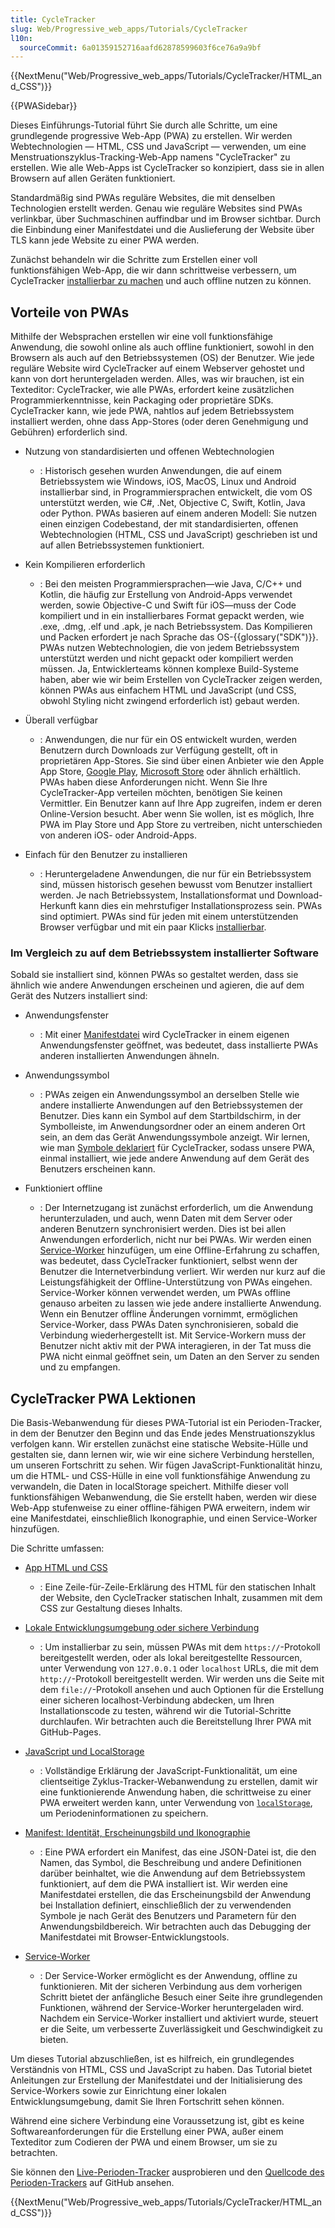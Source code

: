 ```yaml
---
title: CycleTracker
slug: Web/Progressive_web_apps/Tutorials/CycleTracker
l10n:
  sourceCommit: 6a01359152716aafd62878599603f6ce76a9a9bf
---
```


{{NextMenu("Web/Progressive_web_apps/Tutorials/CycleTracker/HTML_and_CSS")}}

{{PWASidebar}}

Dieses Einführungs-Tutorial führt Sie durch alle Schritte, um eine grundlegende progressive Web-App (PWA) zu erstellen. Wir werden Webtechnologien — HTML, CSS und JavaScript — verwenden, um eine Menstruationszyklus-Tracking-Web-App namens "CycleTracker" zu erstellen. Wie alle Web-Apps ist CycleTracker so konzipiert, dass sie in allen Browsern auf allen Geräten funktioniert.

Standardmäßig sind PWAs reguläre Websites, die mit denselben Technologien erstellt werden. Genau wie reguläre Websites sind PWAs verlinkbar, über Suchmaschinen auffindbar und im Browser sichtbar. Durch die Einbindung einer Manifestdatei und die Auslieferung der Website über TLS kann jede Website zu einer PWA werden.

Zunächst behandeln wir die Schritte zum Erstellen einer voll funktionsfähigen Web-App, die wir dann schrittweise verbessern, um CycleTracker [installierbar zu machen](/de/docs/Web/Progressive_web_apps/Guides/Making_PWAs_installable) und auch offline nutzen zu können.

## Vorteile von PWAs

Mithilfe der Websprachen erstellen wir eine voll funktionsfähige Anwendung, die sowohl online als auch offline funktioniert, sowohl in den Browsern als auch auf den Betriebssystemen (OS) der Benutzer. Wie jede reguläre Website wird CycleTracker auf einem Webserver gehostet und kann von dort heruntergeladen werden. Alles, was wir brauchen, ist ein Texteditor: CycleTracker, wie alle PWAs, erfordert keine zusätzlichen Programmierkenntnisse, kein Packaging oder proprietäre SDKs. CycleTracker kann, wie jede PWA, nahtlos auf jedem Betriebssystem installiert werden, ohne dass App-Stores (oder deren Genehmigung und Gebühren) erforderlich sind.

- Nutzung von standardisierten und offenen Webtechnologien

  - : Historisch gesehen wurden Anwendungen, die auf einem Betriebssystem wie Windows, iOS, MacOS, Linux und Android installierbar sind, in Programmiersprachen entwickelt, die vom OS unterstützt werden, wie C#, .Net, Objective C, Swift, Kotlin, Java oder Python. PWAs basieren auf einem anderen Modell: Sie nutzen einen einzigen Codebestand, der mit standardisierten, offenen Webtechnologien (HTML, CSS und JavaScript) geschrieben ist und auf allen Betriebssystemen funktioniert.

- Kein Kompilieren erforderlich

  - : Bei den meisten Programmiersprachen—wie Java, C/C++ und Kotlin, die häufig zur Erstellung von Android-Apps verwendet werden, sowie Objective-C und Swift für iOS—muss der Code kompiliert und in ein installierbares Format gepackt werden, wie .exe, .dmg, .elf und .apk, je nach Betriebssystem. Das Kompilieren und Packen erfordert je nach Sprache das OS-{{glossary("SDK")}}. PWAs nutzen Webtechnologien, die von jedem Betriebssystem unterstützt werden und nicht gepackt oder kompiliert werden müssen. Ja, Entwicklerteams können komplexe Build-Systeme haben, aber wie wir beim Erstellen von CycleTracker zeigen werden, können PWAs aus einfachem HTML und JavaScript (und CSS, obwohl Styling nicht zwingend erforderlich ist) gebaut werden.

- Überall verfügbar

  - : Anwendungen, die nur für ein OS entwickelt wurden, werden Benutzern durch Downloads zur Verfügung gestellt, oft in proprietären App-Stores. Sie sind über einen Anbieter wie den Apple App Store, [Google Play](https://play.google.com/store/apps), [Microsoft Store](https://apps.microsoft.com/) oder ähnlich erhältlich. PWAs haben diese Anforderungen nicht. Wenn Sie Ihre CycleTracker-App verteilen möchten, benötigen Sie keinen Vermittler. Ein Benutzer kann auf Ihre App zugreifen, indem er deren Online-Version besucht. Aber wenn Sie wollen, ist es möglich, Ihre PWA im Play Store und App Store zu vertreiben, nicht unterschieden von anderen iOS- oder Android-Apps.

- Einfach für den Benutzer zu installieren

  - : Heruntergeladene Anwendungen, die nur für ein Betriebssystem sind, müssen historisch gesehen bewusst vom Benutzer installiert werden. Je nach Betriebssystem, Installationsformat und Download-Herkunft kann dies ein mehrstufiger Installationsprozess sein. PWAs sind optimiert. PWAs sind für jeden mit einem unterstützenden Browser verfügbar und mit ein paar Klicks [installierbar](/de/docs/Web/Progressive_web_apps/Guides/Installing).

### Im Vergleich zu auf dem Betriebssystem installierter Software

Sobald sie installiert sind, können PWAs so gestaltet werden, dass sie ähnlich wie andere Anwendungen erscheinen und agieren, die auf dem Gerät des Nutzers installiert sind:

- Anwendungsfenster

  - : Mit einer [Manifestdatei](/de/docs/Web/Progressive_web_apps/Tutorials/CycleTracker/Manifest_file#app_presentation) wird CycleTracker in einem eigenen Anwendungsfenster geöffnet, was bedeutet, dass installierte PWAs anderen installierten Anwendungen ähneln.

- Anwendungssymbol

  - : PWAs zeigen ein Anwendungssymbol an derselben Stelle wie andere installierte Anwendungen auf den Betriebssystemen der Benutzer. Dies kann ein Symbol auf dem Startbildschirm, in der Symbolleiste, im Anwendungsordner oder an einem anderen Ort sein, an dem das Gerät Anwendungssymbole anzeigt. Wir lernen, wie man [Symbole deklariert](/de/docs/Web/Progressive_web_apps/Tutorials/CycleTracker/Manifest_file#app_iconography) für CycleTracker, sodass unsere PWA, einmal installiert, wie jede andere Anwendung auf dem Gerät des Benutzers erscheinen kann.

- Funktioniert offline

  - : Der Internetzugang ist zunächst erforderlich, um die Anwendung herunterzuladen, und auch, wenn Daten mit dem Server oder anderen Benutzern synchronisiert werden. Dies ist bei allen Anwendungen erforderlich, nicht nur bei PWAs. Wir werden einen [Service-Worker](/de/docs/Web/Progressive_web_apps/Tutorials/CycleTracker/Service_workers) hinzufügen, um eine Offline-Erfahrung zu schaffen, was bedeutet, dass CycleTracker funktioniert, selbst wenn der Benutzer die Internetverbindung verliert. Wir werden nur kurz auf die Leistungsfähigkeit der Offline-Unterstützung von PWAs eingehen. Service-Worker können verwendet werden, um PWAs offline genauso arbeiten zu lassen wie jede andere installierte Anwendung. Wenn ein Benutzer offline Änderungen vornimmt, ermöglichen Service-Worker, dass PWAs Daten synchronisieren, sobald die Verbindung wiederhergestellt ist. Mit Service-Workern muss der Benutzer nicht aktiv mit der PWA interagieren, in der Tat muss die PWA nicht einmal geöffnet sein, um Daten an den Server zu senden und zu empfangen.

## CycleTracker PWA Lektionen

Die Basis-Webanwendung für dieses PWA-Tutorial ist ein Perioden-Tracker, in dem der Benutzer den Beginn und das Ende jedes Menstruationszyklus verfolgen kann. Wir erstellen zunächst eine statische Website-Hülle und gestalten sie, dann lernen wir, wie wir eine sichere Verbindung herstellen, um unseren Fortschritt zu sehen. Wir fügen JavaScript-Funktionalität hinzu, um die HTML- und CSS-Hülle in eine voll funktionsfähige Anwendung zu verwandeln, die Daten in localStorage speichert. Mithilfe dieser voll funktionsfähigen Webanwendung, die Sie erstellt haben, werden wir diese Web-App stufenweise zu einer offline-fähigen PWA erweitern, indem wir eine Manifestdatei, einschließlich Ikonographie, und einen Service-Worker hinzufügen.

Die Schritte umfassen:

- [App HTML und CSS](/de/docs/Web/Progressive_web_apps/Tutorials/CycleTracker/HTML_and_CSS)

  - : Eine Zeile-für-Zeile-Erklärung des HTML für den statischen Inhalt der Website, den CycleTracker statischen Inhalt, zusammen mit dem CSS zur Gestaltung dieses Inhalts.

- [Lokale Entwicklungsumgebung oder sichere Verbindung](/de/docs/Web/Progressive_web_apps/Tutorials/CycleTracker/Secure_connection)

  - : Um installierbar zu sein, müssen PWAs mit dem `https://`-Protokoll bereitgestellt werden, oder als lokal bereitgestellte Ressourcen, unter Verwendung von `127.0.0.1` oder `localhost` URLs, die mit dem `http://`-Protokoll bereitgestellt werden. Wir werden uns die Seite mit dem `file://`-Protokoll ansehen und auch Optionen für die Erstellung einer sicheren localhost-Verbindung abdecken, um Ihren Installationscode zu testen, während wir die Tutorial-Schritte durchlaufen. Wir betrachten auch die Bereitstellung Ihrer PWA mit GitHub-Pages.

- [JavaScript und LocalStorage](/de/docs/Web/Progressive_web_apps/Tutorials/CycleTracker/JavaScript_functionality)

  - : Vollständige Erklärung der JavaScript-Funktionalität, um eine clientseitige Zyklus-Tracker-Webanwendung zu erstellen, damit wir eine funktionierende Anwendung haben, die schrittweise zu einer PWA erweitert werden kann, unter Verwendung von [`localStorage`](/de/docs/Web/API/Window/localStorage), um Periodeninformationen zu speichern.

- [Manifest: Identität, Erscheinungsbild und Ikonographie](/de/docs/Web/Progressive_web_apps/Tutorials/CycleTracker/Manifest_file)

  - : Eine PWA erfordert ein Manifest, das eine JSON-Datei ist, die den Namen, das Symbol, die Beschreibung und andere Definitionen darüber beinhaltet, wie die Anwendung auf dem Betriebssystem funktioniert, auf dem die PWA installiert ist. Wir werden eine Manifestdatei erstellen, die das Erscheinungsbild der Anwendung bei Installation definiert, einschließlich der zu verwendenden Symbole je nach Gerät des Benutzers und Parametern für den Anwendungsbildbereich. Wir betrachten auch das Debugging der Manifestdatei mit Browser-Entwicklungstools.

- [Service-Worker](/de/docs/Web/Progressive_web_apps/Tutorials/CycleTracker/Service_workers)

  - : Der Service-Worker ermöglicht es der Anwendung, offline zu funktionieren. Mit der sicheren Verbindung aus dem vorherigen Schritt bietet der anfängliche Besuch einer Seite ihre grundlegenden Funktionen, während der Service-Worker heruntergeladen wird. Nachdem ein Service-Worker installiert und aktiviert wurde, steuert er die Seite, um verbesserte Zuverlässigkeit und Geschwindigkeit zu bieten.

<!--

- [Offline-Erfahrung](/de/docs/Web/Progressive_web_apps/Tutorials/CycleTracker/offline)

  - : Mit JavaScript bestimmen wir, ob der Benutzer online oder offline ist. Wenn offline, wird dem Benutzer eine Offline-Erfahrung gezeigt, die den Benutzer darüber informiert, dass er offline ist. Wenn online, ähnelt die Erfahrung der Website, aber die Installationsschaltfläche wird nicht sichtbar sein.

- [Session-Speicher](/de/docs/Web/Progressive_web_apps/Tutorials/CycleTracker/Storage)
  - : Wir werden einen Blick auf Service-Worker und Session-Speicher werfen und JavaScript verwenden, um die PWA zu verbessern.
-->

Um dieses Tutorial abzuschließen, ist es hilfreich, ein grundlegendes Verständnis von HTML, CSS und JavaScript zu haben. Das Tutorial bietet Anleitungen zur Erstellung der Manifestdatei und der Initialisierung des Service-Workers sowie zur Einrichtung einer lokalen Entwicklungsumgebung, damit Sie Ihren Fortschritt sehen können. <!--Das Tutorial wird das Überprüfen des Internetzugangs abdecken und sowohl eine Online- als auch eine Offline-Erfahrung definieren.-->

Während eine sichere Verbindung eine Voraussetzung ist, gibt es keine Softwareanforderungen für die Erstellung einer PWA, außer einem Texteditor zum Codieren der PWA und einem Browser, um sie zu betrachten.

Sie können den [Live-Perioden-Tracker](https://mdn.github.io/pwa-examples/cycletracker/) ausprobieren und den [Quellcode des Perioden-Trackers](https://github.com/mdn/pwa-examples/tree/main/cycletracker) auf GitHub ansehen.

{{NextMenu("Web/Progressive_web_apps/Tutorials/CycleTracker/HTML_and_CSS")}}
